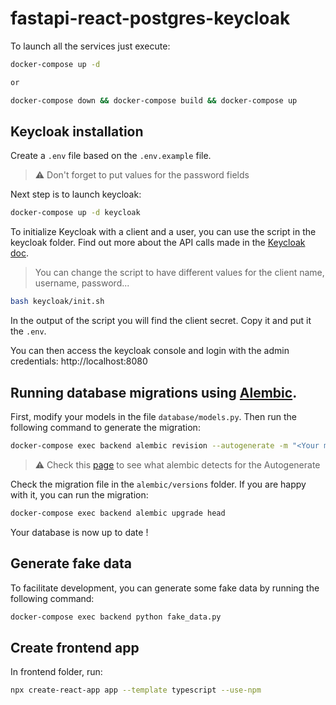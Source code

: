 # fastapi-react-postgres-keycloak

To launch all the services just execute:

```bash
docker-compose up -d

or

docker-compose down && docker-compose build && docker-compose up
```


## Keycloak installation

Create a `.env` file based on the `.env.example` file.

> :warning: Don't forget to put values for the password fields

Next step is to launch keycloak:

```bash
docker-compose up -d keycloak
```

To initialize Keycloak with a client and a user, you can use the script in the keycloak folder. Find out more about the API calls made in the [Keycloak doc](https://www.keycloak.org/docs-api/5.0/rest-api/index.html).

> You can change the script to have different values for the client name, username, password...

```bash
bash keycloak/init.sh
```

In the output of the script you will find the client secret. Copy it and put it the `.env`.

You can then access the keycloak console and login with the admin credentials: http://localhost:8080

## Running database migrations using [Alembic](https://alembic.sqlalchemy.org).

First, modify your models in the file `database/models.py`.
Then run the following command to generate the migration:

```bash
docker-compose exec backend alembic revision --autogenerate -m "<Your message>"
```

> :warning: Check this [page](https://alembic.sqlalchemy.org/en/latest/autogenerate.html#what-does-autogenerate-detect-and-what-does-it-not-detect) to see what alembic detects for the Autogenerate

Check the migration file in the `alembic/versions` folder. If you are happy with it, you can run the migration:

```bash
docker-compose exec backend alembic upgrade head
```

Your database is now up to date !

## Generate fake data

To facilitate development, you can generate some fake data by running the following command:

```bash
docker-compose exec backend python fake_data.py
```

## Create frontend app

In frontend folder, run:

```bash
npx create-react-app app --template typescript --use-npm
```
